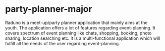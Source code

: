 # party-planner-major
Raduno is a meet-up/party planner application that mainly aims at the youth. The application offers a lot of features regarding event-planning. It covers spectrum of event planning like chats, shopping, booking, photo sharing, location searching etc. It is a multi-functional application which will fulfill all the needs of the user regarding event-planning.
